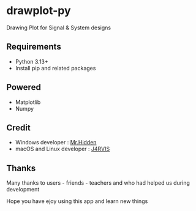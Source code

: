 # drawplot-py
Drawing Plot for Signal &amp; System designs

## Requirements

- Python 3.13+
- Install pip and related packages

## Powered

- Matplotlib
- Numpy

## Credit

- Windows developer : [Mr.Hidden](https://t.me/Darker1063)
- macOS and Linux developer : [J4RVIS](https://me.amsl.ir)

## Thanks

Many thanks to users - friends - teachers and who had helped us during development

Hope you have ejoy using this app and learn new things
